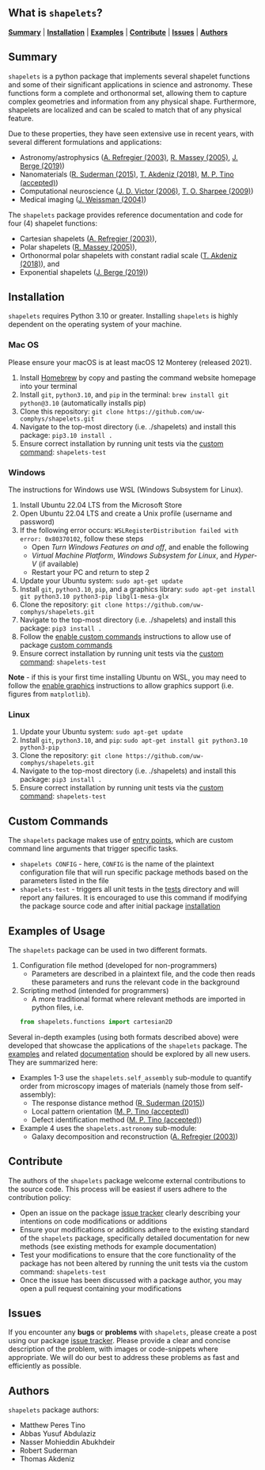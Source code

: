 ## What is `shapelets`?

[**Summary**](#summary)
| [**Installation**](#installation)
| [**Examples**](#examples-of-usage)
| [**Contribute**](#contribute)
| [**Issues**](#issues)
| [**Authors**](#authors)


## Summary 

`shapelets` is a python package that implements several shapelet functions and some of their significant applications in science and astronomy. These functions form a complete and orthonormal set, allowing them to capture complex geometries and information from any physical shape. Furthermore, shapelets are localized and can be scaled to match that of any physical feature. 

Due to these properties, they have seen extensive use in recent years, with several different formulations and applications:

* Astronomy/astrophysics ([A. Refregier (2003)](https://doi.org/10.1046/j.1365-8711.2003.05901.x), [R. Massey (2005)](https://doi.org/10.48550/arXiv.astro-ph/0408445), [J. Berge (2019)](https://doi.org/10.48550/arXiv.1903.05837))
* Nanomaterials ([R. Suderman (2015)](http://dx.doi.org/10.1103/PhysRevE.91.033307), [T. Akdeniz (2018)](https://doi.org/10.1088/1361-6528/aaf353), [M. P. Tino (accepted)](https://github.com/uw-comphys/shapelets))
* Computational neuroscience ([J. D. Victor (2006)](https://doi.org/10.1152/jn.00498.2005), [T. O. Sharpee (2009)](https://doi.org/10.1007%2Fs10827-008-0107-5))
* Medical imaging ([J. Weissman (2004)](https://doi.org/10.1364/OPEX.12.005760))

The `shapelets` package provides reference documentation and code for four (4) shapelet functions: 

* Cartesian shapelets ([A. Refregier (2003)](https://doi.org/10.1046/j.1365-8711.2003.05901.x)), 
* Polar shapelets ([R. Massey (2005)](https://doi.org/10.48550/arXiv.astro-ph/0408445)),
* Orthonormal polar shapelets with constant radial scale ([T. Akdeniz (2018)](https://doi.org/10.1088/1361-6528/aaf353)), and 
* Exponential shapelets ([J. Berge (2019)](https://doi.org/10.48550/arXiv.1903.05837))


## Installation

`shapelets` requires Python 3.10 or greater.
Installing `shapelets` is highly dependent on the operating system of your machine. 

### Mac OS

Please ensure your macOS is at least macOS 12 Monterey (released 2021).

1. Install [Homebrew](https://brew.sh/) by copy and pasting the command website homepage into your terminal
2. Install `git`, `python3.10`, and `pip` in the terminal: `brew install git python@3.10` (automatically installs pip) 
3. Clone this repository: `git clone https://github.com/uw-comphys/shapelets.git`
4. Navigate to the top-most directory (i.e. ./shapelets) and install this package: `pip3.10 install .`
5. Ensure correct installation by running unit tests via the [custom command](#custom-commands): `shapelets-test`

### Windows

The instructions for Windows use WSL (Windows Subsystem for Linux). 

1. Install Ubuntu 22.04 LTS from the Microsoft Store 
2. Open Ubuntu 22.04 LTS and create a Unix profile (username and password) 
3. If the following error occurs: `WSLRegisterDistribution failed with error: 0x80370102`, follow these steps
	* Open *Turn Windows Features on and off*, and enable the following
	* *Virtual Machine Platform*, *Windows Subsystem for Linux*, and *Hyper-V* (if available) 
	* Restart your PC and return to step 2
4. Update your Ubuntu system:  `sudo apt-get update`
5. Install `git`, `python3.10`, `pip`, and a graphics library: `sudo apt-get install git python3.10 python3-pip libgl1-mesa-glx`
6. Clone the repository: `git clone https://github.com/uw-comphys/shapelets.git`
7. Navigate to the top-most directory (i.e. ./shapelets) and install this package: `pip3 install .`
8. Follow the [enable custom commands](https://github.com/uw-comphys/shapelets/tree/main/docs/WSL) instructions to allow use of package [custom commands](#custom-commands) 
9. Ensure correct installation by running unit tests via the [custom command](#custom-commands): `shapelets-test`

**Note** - if this is your first time installing Ubuntu on WSL, you may need to follow the [enable graphics](https://github.com/uw-comphys/shapelets/tree/main/docs/WSL) instructions to allow graphics support (i.e. figures from `matplotlib`).

### Linux

1. Update your Ubuntu system: `sudo apt-get update`
2. Install `git`, `python3.10`, and `pip`: `sudo apt-get install git python3.10 python3-pip`
3. Clone the repository: `git clone https://github.com/uw-comphys/shapelets.git`
4. Navigate to the top-most directory (i.e. ./shapelets) and install this package: `pip3 install .`
5. Ensure correct installation by running unit tests via the [custom command](#custom-commands): `shapelets-test`


## Custom Commands

The `shapelets` package makes use of [entry points](https://packaging.python.org/en/latest/specifications/entry-points/), which are custom command line arguments that trigger specific tasks.

* `shapelets CONFIG` - here, `CONFIG` is the name of the plaintext configuration file that will run specific package methods based on the parameters listed in the file
* `shapelets-test` - triggers all unit tests in the [tests](https://github.com/uw-comphys/shapelets) directory and will report any failures. It is encouraged to use this command if modifying the package source code and after initial package [installation](#installation)


## Examples of Usage

The `shapelets` package can be used in two different formats.

1. Configuration file method (developed for non-programmers)
    * Parameters are described in a plaintext file, and the code then reads these parameters and runs the relevant code in the background
2. Scripting method (intended for programmers)
    * A more traditional format where relevant methods are imported in python files, i.e. 
    ```python 
    from shapelets.functions import cartesian2D
    ```

Several in-depth examples (using both formats described above) were developed that showcase the applications of the `shapelets` package. 
The [examples](https://github.com/uw-comphys/shapelets/tree/main/examples) and related [documentation](https://github.com/uw-comphys/shapelets/tree/main/docs/examples) should be explored by all new users.
They are summarized here:

* Examples 1-3 use the `shapelets.self_assembly` sub-module to quantify order from microscopy images of materials (namely those from self-assembly):
    * The response distance method ([R. Suderman (2015)](http://dx.doi.org/10.1103/PhysRevE.91.033307))
    * Local pattern orientation ([M. P. Tino (accepted)](https://github.com/uw-comphys/shapelets))
    * Defect identification method ([M. P. Tino (accepted)](https://github.com/uw-comphys/shapelets))
* Example 4 uses the `shapelets.astronomy` sub-module:
    * Galaxy decomposition and reconstruction ([A. Refregier (2003)](https://doi.org/10.1046/j.1365-8711.2003.05901.x))


## Contribute

The authors of the `shapelets` package welcome external contributions to the source code. This process will be easiest if users adhere to the contribution policy:

* Open an issue on the package [issue tracker](https://github.com/uw-comphys/shapelets/issues) clearly describing your intentions on code modifications or additions
* Ensure your modifications or additions adhere to the existing standard of the `shapelets` package, specifically detailed documentation for new methods (see existing methods for example documentation)
* Test your modifications to ensure that the core functionality of the package has not been altered by running the unit tests via the custom command: `shapelets-test`
* Once the issue has been discussed with a package author, you may open a pull request containing your modifications


## Issues

If you encounter any **bugs** or **problems** with `shapelets`, please create a post using our package [issue tracker](https://github.com/uw-comphys/shapelets/issues). Please provide a clear and concise description of the problem, with images or code-snippets where appropriate. We will do our best to address these problems as fast and efficiently as possible.


## Authors

`shapelets` package authors:

* Matthew Peres Tino
* Abbas Yusuf Abdulaziz 
* Nasser Mohieddin Abukhdeir
* Robert Suderman 
* Thomas Akdeniz
